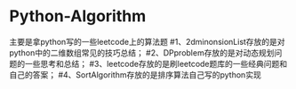 # Python-Algorithm
主要是拿python写的一些leetcode上的算法题
#1、2dminonsionList存放的是对python中的二维数组常见的技巧总结；
#2、DPproblem存放的是对动态规划问题的一些思考和总结；
#3、leetcode存放的是刷leetcode题库的一些经典问题和自己的答案；
#4、SortAlgorithm存放的是排序算法自己写的python实现

